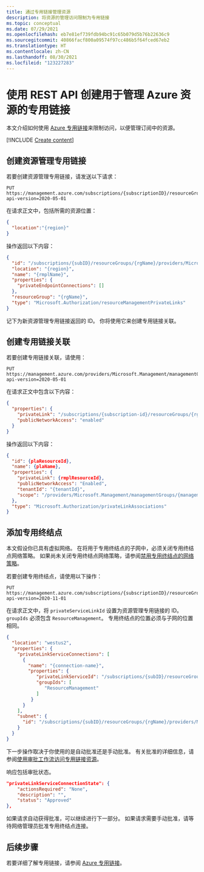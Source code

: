 ```yaml
---
title: 通过专用链接管理资源
description: 将资源的管理访问限制为专用链接
ms.topic: conceptual
ms.date: 07/29/2021
ms.openlocfilehash: eb7e81ef739fdb94bc91c65b079d5b76b22636c9
ms.sourcegitcommit: 40866facf800a09574f97cc486b5f64fced67eb2
ms.translationtype: HT
ms.contentlocale: zh-CN
ms.lasthandoff: 08/30/2021
ms.locfileid: "123227283"
---
```

# <a name="use-rest-api-to-create-private-link-for-managing-azure-resources"></a>使用 REST API 创建用于管理 Azure 资源的专用链接

本文介绍如何使用 [Azure 专用链接](../../private-link/index.yml)来限制访问，以便管理订阅中的资源。

[!INCLUDE [Create content](../../../includes/resource-manager-create-rmpl.md)]

## <a name="create-resource-management-private-link"></a>创建资源管理专用链接

若要创建资源管理专用链接，请发送以下请求：

```http
PUT
https://management.azure.com/subscriptions/{subscriptionID}/resourceGroups/{resourceGroupName}/providers/Microsoft.Authorization/resourceManagementPrivateLinks/{rmplName}?api-version=2020-05-01
```

在请求正文中，包括所需的资源位置：

```json
{
  "location":"{region}"
}
```

操作返回以下内容：

```json
{  
  "id": "/subscriptions/{subID}/resourceGroups/{rgName}/providers/Microsoft.Authorization/resourceManagementPrivateLinks/{name}",
  "location": "{region}",
  "name": "{rmplName}",
  "properties": {
    "privateEndpointConnections": []
  },
  "resourceGroup": "{rgName}",
  "type": "Microsoft.Authorization/resourceManagementPrivateLinks"
}
```

记下为新资源管理专用链接返回的 ID。 你将使用它来创建专用链接关联。

## <a name="create-private-link-association"></a>创建专用链接关联

若要创建专用链接关联，请使用：

```http
PUT
https://management.azure.com/providers/Microsoft.Management/managementGroups/{managementGroupId}/providers/Microsoft.Authorization/privateLinkAssociations/{GUID}?api-version=2020-05-01 
```

在请求正文中包含以下内容：

```json
{
  "properties": {
    "privateLink": "/subscriptions/{subscription-id}/resourceGroups/{rg-name}/providers/Microsoft.Authorization/resourceManagementPrivateLinks/{rmplName}",
    "publicNetworkAccess": "enabled"
  }
}
```

操作返回以下内容：

```json
{
  "id": {plaResourceId},
  "name": {plaName},
  "properties": {
    "privateLink": {rmplResourceId},
    "publicNetworkAccess": "Enabled",
    "tenantId": "{tenantId}",
    "scope": "/providers/Microsoft.Management/managementGroups/{managementGroupId}"
  },
  "type": "Microsoft.Authorization/privateLinkAssociations"
}
```

## <a name="add-private-endpoint"></a>添加专用终结点

本文假设你已具有虚拟网络。 在将用于专用终结点的子网中，必须关闭专用终结点网络策略。 如果尚未关闭专用终结点网络策略，请参阅[禁用专用终结点的网络策略](../../private-link/disable-private-endpoint-network-policy.md)。

若要创建专用终结点，请使用以下操作：

```http
PUT
https://management.azure.com/subscriptions/{subscriptionID}/resourceGroups/{resourceGroupName}/providers/Microsoft.Network/privateEndpoints/{privateEndpointName}?api-version=2020-11-01
```

在请求正文中，将 `privateServiceLinkId` 设置为资源管理专用链接的 ID。 `groupIds` 必须包含 `ResourceManagement`。 专用终结点的位置必须与子网的位置相同。

```json
{
  "location": "westus2",
  "properties": {
    "privateLinkServiceConnections": [
      {
        "name": "{connection-name}",
        "properties": {
           "privateLinkServiceId": "/subscriptions/{subID}/resourceGroups/{rgName}/providers/Microsoft.Authorization/resourceManagementPrivateLinks/{name}",
           "groupIds": [
              "ResourceManagement"
           ]
         }
      }
    ],
    "subnet": {
      "id": "/subscriptions/{subID}/resourceGroups/{rgName}/providers/Microsoft.Network/virtualNetworks/{vnet-name}/subnets/{subnet-name}"
    }
  }
}
```

下一步操作取决于你使用的是自动批准还是手动批准。 有关批准的详细信息，请参阅[使用审批工作流访问专用链接资源](../../private-link/private-endpoint-overview.md#access-to-a-private-link-resource-using-approval-workflow)。

响应包括审批状态。

```json
"privateLinkServiceConnectionState": {
    "actionsRequired": "None",
    "description": "",
    "status": "Approved"
},
```

如果请求自动获得批准，可以继续进行下一部分。 如果请求需要手动批准，请等待网络管理员批准专用终结点连接。

## <a name="next-steps"></a>后续步骤

若要详细了解专用链接，请参阅 [Azure 专用链接](../../private-link/index.yml)。